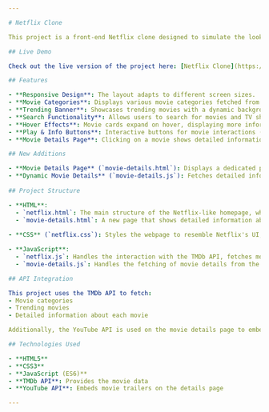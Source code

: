 ```yaml
---

# Netflix Clone

This project is a front-end Netflix clone designed to simulate the look and feel of Netflix's streaming platform. It fetches movie data from The Movie Database (TMDb) API and allows users to browse trending movies, view details, and search for specific titles. Additional features such as detailed movie pages and integrated trailers have been added.

## Live Demo

Check out the live version of the project here: [Netflix Clone](https://mynetflixx.surge.sh/)

## Features

- **Responsive Design**: The layout adapts to different screen sizes.
- **Movie Categories**: Displays various movie categories fetched from the TMDb API.
- **Trending Banner**: Showcases trending movies with a dynamic background image.
- **Search Functionality**: Allows users to search for movies and TV shows.
- **Hover Effects**: Movie cards expand on hover, displaying more information.
- **Play & Info Buttons**: Interactive buttons for movie interactions (placeholders).
- **Movie Details Page**: Clicking on a movie shows detailed information such as title, overview, and an embedded trailer from YouTube.

## New Additions

- **Movie Details Page** (`movie-details.html`): Displays a dedicated page for each movie with its title, overview, and an embedded YouTube trailer fetched based on the movie's title. The page layout and styling match the Netflix theme.
- **Dynamic Movie Details** (`movie-details.js`): Fetches detailed information for each movie using its ID from the TMDb API and displays it dynamically on the movie details page. It also integrates a YouTube API call to embed the movie trailer.
  
## Project Structure

- **HTML**:
  - `netflix.html`: The main structure of the Netflix-like homepage, which includes a header, banner section, and containers for movie lists. It links to the CSS and JavaScript files.
  - `movie-details.html`: A new page that shows detailed information about a movie, including a background banner, title, overview, and a YouTube trailer.
  
- **CSS** (`netflix.css`): Styles the webpage to resemble Netflix's UI, including a dark theme, responsive layout, and smooth hover effects. Specific styles have been added for the movie details page, such as banner styling, movie information, and action buttons.

- **JavaScript**:
  - `netflix.js`: Handles the interaction with the TMDb API, fetches movie data, dynamically builds the movie sections, and adds interactive features like search and scroll events.
  - `movie-details.js`: Handles the fetching of movie details from the TMDb API and dynamically updates the movie details page with the retrieved data. It also fetches and embeds the movie trailer from YouTube.

## API Integration

This project uses the TMDb API to fetch:
- Movie categories
- Trending movies
- Detailed information about each movie

Additionally, the YouTube API is used on the movie details page to embed trailers for each movie.

## Technologies Used

- **HTML5**
- **CSS3**
- **JavaScript (ES6)**
- **TMDb API**: Provides the movie data
- **YouTube API**: Embeds movie trailers on the details page

--- 
```

